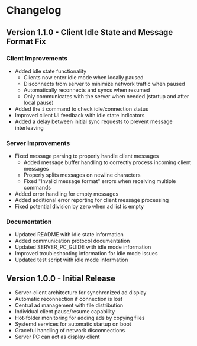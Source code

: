 # Changelog

## Version 1.1.0 - Client Idle State and Message Format Fix

### Client Improvements

- Added idle state functionality
  - Clients now enter idle mode when locally paused
  - Disconnects from server to minimize network traffic when paused
  - Automatically reconnects and syncs when resumed
  - Only communicates with the server when needed (startup and after local pause)
- Added the `i` command to check idle/connection status
- Improved client UI feedback with idle state indicators
- Added a delay between initial sync requests to prevent message interleaving

### Server Improvements

- Fixed message parsing to properly handle client messages
  - Added message buffer handling to correctly process incoming client messages
  - Properly splits messages on newline characters
  - Fixed "Invalid message format" errors when receiving multiple commands
- Added error handling for empty messages
- Added additional error reporting for client message processing
- Fixed potential division by zero when ad list is empty

### Documentation

- Updated README with idle state information
- Added communication protocol documentation
- Updated SERVER_PC_GUIDE with idle mode information
- Improved troubleshooting information for idle mode issues
- Updated test script with idle mode information

## Version 1.0.0 - Initial Release

- Server-client architecture for synchronized ad display
- Automatic reconnection if connection is lost
- Central ad management with file distribution
- Individual client pause/resume capability
- Hot-folder monitoring for adding ads by copying files
- Systemd services for automatic startup on boot
- Graceful handling of network disconnections
- Server PC can act as display client
